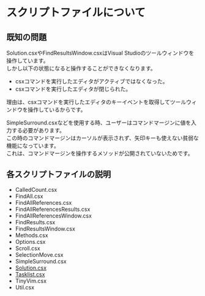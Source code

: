スクリプトファイルについて
===

## 既知の問題

Solution.csxやFindResultsWindow.csxはVisual Studioのツールウィンドウを操作しています。  
しかし以下の状態になると操作することができなくなります。

- csxコマンドを実行したエディタがアクティブではなくなった。  
- csxコマンドを実行したエディタが閉じられた。

理由は、csxコマンドを実行したエディタのキーイベントを取得してツールウィンドウを操作しているからです。  

SimpleSurround.csxなどを使用する時、ユーザーはコマンドマージンに値を入力する必要があります。  
この時のコマンドマージンはカーソルが表示されず、矢印キーも使えない貧弱な機能になっています。  
これは、コマンドマージンを操作するメソッドが公開されていないためです。  

## 各スクリプトファイルの説明

- CalledCount.csx
- FindAll.csx
- FindAllReferences.csx
- FindAllReferencesResults.csx
- FindAllReferencesWindow.csx
- FindResults.csx
- FindResultsWindow.csx
- Methods.csx
- Options.csx
- Scroll.csx
- SelectionMove.csx
- SimpleSurround.csx
- [Solution.csx](Solution.ja.md)
- [Tasklist.csx](TaskList.ja.md)
- TinyVim.csx
- Util.csx
